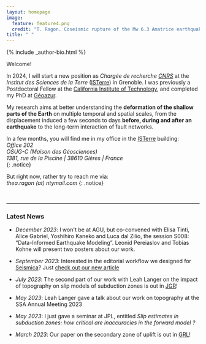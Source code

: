 ```yaml
---
layout: homepage
image:
  feature: feature4.png
  credit: "T. Ragon. Coseismic rupture of the Mw 6.3 Amatrice earthquake, Mt Vettore, Italy."
title: " "
---
```


<footer role="contentinfo">
  <div class="article-author-bottom">
    {% include _author-bio.html %}
  </div>
</footer>

Welcome!

In 2024, I will start a new position as *Chargée de recherche [CNRS](https://www.cnrs.fr/en)* at the *Institut des Sciences de la Terre* ([ISTerre](https://www.isterre.fr/?lang=en)) in Grenoble. I was previously a Postdoctoral Fellow at the [California Institute of Technology](https://www.caltech.edu/), and completed my PhD at [Géoazur](https://geoazur.oca.eu/fr/acc-geoazur).

My research aims at better understanding the **deformation of the shallow parts of the Earth** on multiple temporal and spatial scales, from the displacement induced a few seconds to days **before, during and after an earthquake** to the long-term interaction of fault networks. 

In a few months, you will find me in my office in the [ISTerre](https://www.isterre.fr/?lang=en) building:  
_Office 202_  
_OSUG-C (Maison des Géosciences)_  
_1381, rue de la Piscine | 38610 Gières | France_  
{: .notice} 

But right now, rather try to reach me via:  
*thea.ragon (at) ntymail.com*
{: .notice} 
     
<br>
       
---
### Latest News


- *December 2023*: I won't be at AGU, but co-convened with Elisa Tinti, Alice Gabriel, Yoshihiro Kaneko and Luca dal Zilio, the session S008: “Data-Informed Earthquake Modeling”. Leonid Pereiaslov and Tobias Kohne will present two posters about our work.

- *September 2023*: Interested in the editorial workflow we designed for [Seismica](https://seismica.library.mcgill.ca/)? Just [check out our new article](https://seismica.library.mcgill.ca/article/view/1091)

- *July 2023*: The second part of our work with Leah Langer on the impact of topography on slip models of subduction zones is out in [JGR](https://agupubs.onlinelibrary.wiley.com/doi/full/10.1029/2023JB026559)! 

- *May 2023*: Leah Langer gave a talk about our work on topography at the SSA Annual Meeting 2023

- *May 2023*: I just gave a seminar at JPL, entitled *Slip estimates in subduction zones: how critical are inaccuracies in the forward model ?*

- *March 2023*:  Our paper on the secondary zone of uplift is out in [GRL](https://agupubs.onlinelibrary.wiley.com/doi/full/10.1029/2022GL101510)!

